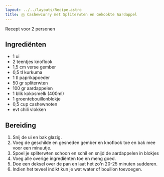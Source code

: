 ```yaml
---
layout: ../../layouts/Recipe.astro
title: Ⓥ Cashewcurry met Spliterwten en Gekookte Aardappel
---
```

R﻿ecept voor 2 personen

## Ingrediënten

* 1﻿ ui
* 2﻿ teentjes knoflook
* 1﻿,5 cm verse gember
* 0﻿,5 tl kurkuma
* 1﻿ tl paprikapoeder
* 5﻿0 gr spliterwten
* 100 gr aardappelen
* 1﻿ blik kokosmelk (400ml)
* 1 groentebouillonblokje
* 0﻿,5 cup cashewnoten
* e﻿vt chili vlokken 

## Bereiding

1. S﻿nij de ui en bak glazig. 
2. V﻿oeg de geschilde en gesneden gember en knoflook toe en bak mee voor een minuutje. 
3. S﻿poel je spliterwten schoon en schil en snijd de aardappelen in blokjes
4. V﻿oeg alle overige ingrediënten toe en meng goed. 
5. D﻿oe een deksel over de pan en laat het zo'n 20-25 minuten sudderen. 
6. I﻿ndien het teveel indikt kun je wat water of bouillon toevoegen.